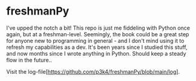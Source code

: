 # freshmanPy
I've upped the notch a bit! This repo is just me fiddeling with Python once again, but at a freshman-level.
Seemingly, the book could be a great step for anyone new to programming in general - and I don't mind using it to refresh my capabilities
as a dev. It's been years since I studied this stuff, and now months since I wrote anything in Python. Should keep a steady flow in the future..

Visit the log-file[https://github.com/p3k4/freshmanPy/blob/main/log].
